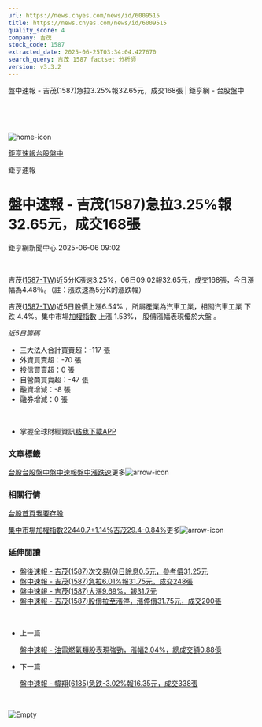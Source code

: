 ```yaml
---
url: https://news.cnyes.com/news/id/6009515
title: https://news.cnyes.com/news/id/6009515
quality_score: 4
company: 吉茂
stock_code: 1587
extracted_date: 2025-06-25T03:34:04.427670
search_query: 吉茂 1587 factset 分析師
version: v3.3.2
---
```


盤中速報 - 吉茂(1587)急拉3.25%報32.65元，成交168張 | 鉅亨網 - 台股盤中

‌

‌

![home-icon](/assets/icons/breadCrumb/symbol-icon-home.svg)

[鉅亨速報](/news/cat/anue_live)[台股盤中](/news/cat/tw_live)

鉅亨速報

# 盤中速報 - 吉茂(1587)急拉3.25%報32.65元，成交168張

鉅亨網新聞中心 2025-06-06 09:02

‌

吉茂([1587-TW](https://www.cnyes.com/twstock/1587))近5分K漲速3.25%，06日09:02報32.65元，成交168張，今日漲幅為4.48％。（註：漲跌速為5分K的漲跌幅）

吉茂([1587-TW](https://www.cnyes.com/twstock/1587))近5日股價上漲6.54% ，所屬產業為汽車工業，相關汽車工業 下跌 4.4%。集中市場[加權指數](https://invest.cnyes.com/index/TWS/TSE01) 上漲 1.53%， 股價漲幅表現優於大盤 。

*近5日籌碼*

* 三大法人合計買賣超：-117 張
* 外資買賣超：-70 張
* 投信買賣超：0 張
* 自營商買賣超：-47 張
* 融資增減：-8 張
* 融券增減：0 張

‌

* 掌握全球財經資訊[點我下載APP](http://www.cnyes.com/app/?utm_source=mweb&utm_medium=HamMenuBanner&utm_campaign=fixed&utm_content=entr)

### 文章標籤

[台股](https://news.cnyes.com/tag/台股 "台股")[台股盤中](https://news.cnyes.com/tag/台股盤中 "台股盤中")[盤中速報](https://news.cnyes.com/tag/盤中速報 "盤中速報")[盤中漲跌速](https://news.cnyes.com/tag/盤中漲跌速 "盤中漲跌速")更多![arrow-icon](/assets/icons/arrows/arrow-down.svg)

### 相關行情

[台股首頁](https://www.cnyes.com/twstock)[我要存股](https://supr.link/8OHaU)

[集中市場加權指數22440.7+1.14%](https://invest.cnyes.com/index/TWS/TSE01)[吉茂29.4-0.84%](https://www.cnyes.com/twstock/1587)更多![arrow-icon](/assets/icons/arrows/arrow-down.svg)

### 延伸閱讀

* [盤後速報 - 吉茂(1587)次交易(6)日除息0.5元，參考價31.25元](/news/id/6008681)
* [盤中速報 - 吉茂(1587)急拉6.01%報31.75元，成交248張](/news/id/6007692)
* [盤中速報 - 吉茂(1587)大漲9.69%，報31.7元](/news/id/6007687)
* [盤中速報 - 吉茂(1587)股價拉至漲停，漲停價31.75元，成交200張](/news/id/6007686)

‌

* 上一篇

  [盤中速報 - 油電燃氣類股表現強勁，漲幅2.04%，總成交額0.88億](/news/id/6009851)
* 下一篇

  [盤中速報 - 幃翔(6185)急跌-3.02%報16.35元，成交338張](/news/id/6008090)

‌

![Empty](/assets/icons/skeleton/empty-image.svg)

‌